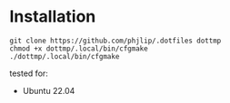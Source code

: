 # Installation

```
git clone https://github.com/phjlip/.dotfiles dottmp
chmod +x dottmp/.local/bin/cfgmake
./dottmp/.local/bin/cfgmake
```

tested for:
- Ubuntu 22.04
